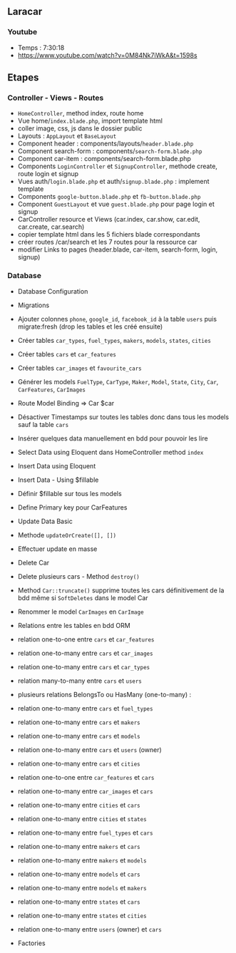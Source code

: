 ## Laracar

### Youtube
- Temps : 7:30:18
- https://www.youtube.com/watch?v=0M84Nk7iWkA&t=1598s

## Etapes
### Controller - Views - Routes
- `HomeController`, method index, route home
- Vue home/`index.blade.php`, import template html
- coller image, css, js dans le dossier public
- Layouts : `AppLayout` et `BaseLayout`
- Component header : components/layouts/`header.blade.php`
- Component search-form : components/`search-form.blade.php`
- Component car-item : components/search-form.blade.php
- Components `LoginController` et `SignupController`, methode create, route login et signup
- Vues auth/`login.blade.php` et auth/`signup.blade.php` : implement template
- Components `google-button.blade.php` et `fb-button.blade.php`
- Component `GuestLayout` et vue `guest.blade.php` pour page login et signup
- CarController resource et Views (car.index, car.show, car.edit, car.create, car.search)
- copier template html dans les 5 fichiers blade correspondants
- créer routes /car/search et les 7 routes pour la ressource car
- modifier Links to pages (header.blade, car-item, search-form, login, signup)

### Database
- Database Configuration
- Migrations
- Ajouter colonnes `phone`, `google_id`, `facebook_id` à la table `users` puis migrate:fresh (drop les tables et les créé ensuite)
- Créer tables `car_types`, `fuel_types`, `makers`, `models`, `states`, `cities` 
- Créer tables `cars` et `car_features`
- Créer tables `car_images` et `favourite_cars`
- Générer les models `FuelType`, `CarType`, `Maker`, `Model`, `State`, `City`, `Car`, `CarFeatures`, `CarImages`
- Route Model Binding => Car $car
- Désactiver Timestamps sur toutes les tables donc dans tous les models sauf la table `cars`
- Insérer quelques data manuellement en bdd pour pouvoir les lire
- Select Data using Eloquent dans HomeController method `index`
- Insert Data using Eloquent
- Insert Data - Using $fillable
- Définir $fillable sur tous les models
- Define Primary key pour CarFeatures
- Update Data Basic
- Methode `updateOrCreate([], [])`
- Effectuer update en masse
- Delete Car
- Delete plusieurs cars - Method `destroy()` 
- Method `Car::truncate()` supprime toutes les cars définitivement de la bdd même si `SoftDeletes` dans le model Car
- Renommer le model `CarImages` en `CarImage`
- Relations entre les tables en bdd ORM
- relation one-to-one entre `cars` et `car_features`
- relation one-to-many entre `cars` et `car_images`
- relation one-to-many entre `cars` et `car_types`
- relation many-to-many entre `cars` et `users`
- plusieurs relations BelongsTo ou HasMany (one-to-many) : 
- relation one-to-many entre `cars` et `fuel_types`
- relation one-to-many entre `cars` et `makers`
- relation one-to-many entre `cars` et `models`
- relation one-to-many entre `cars` et `users` (owner)
- relation one-to-many entre `cars` et `cities`
- relation one-to-one entre `car_features` et `cars`
- relation one-to-many entre `car_images` et `cars`
- relation one-to-many entre `cities` et `cars`
- relation one-to-many entre `cities` et `states`
- relation one-to-many entre `fuel_types` et `cars`
- relation one-to-many entre `makers` et `cars`
- relation one-to-many entre `makers` et `models`
- relation one-to-many entre `models` et `cars`
- relation one-to-many entre `models` et `makers`
- relation one-to-many entre `states` et `cars`
- relation one-to-many entre `states` et `cities`
- relation one-to-many entre `users` (owner) et `cars`

- Factories
